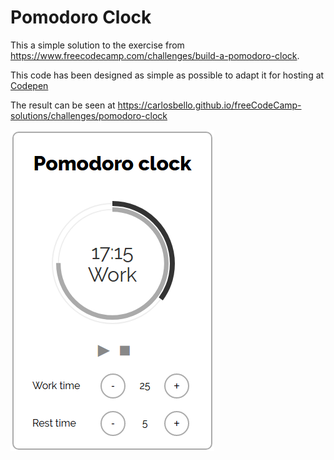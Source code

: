 # Pomodoro Clock

This a simple solution to the exercise from https://www.freecodecamp.com/challenges/build-a-pomodoro-clock.

This code has been designed as simple as possible to adapt it for hosting at [Codepen](http://codepen.io)

The result can be seen at https://carlosbello.github.io/freeCodeCamp-solutions/challenges/pomodoro-clock

![Pomodoro Clock](img/pomodoro-clock.png)